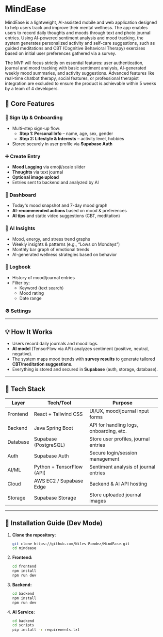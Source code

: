 # MindEase
MindEase is a lightweight, AI-assisted mobile and web application designed to help users track and improve their mental wellness. The app enables users to record daily thoughts and moods through text and photo journal entries. Using AI-powered sentiment analysis and mood tracking, the system generates personalized activity and self-care suggestions, such as guided meditations and CBT (Cognitive Behavioral Therapy) exercises based on initial user preferences gathered via a survey.

The MVP will focus strictly on essential features: user authentication, journal and mood tracking with basic sentiment analysis, AI-generated weekly mood summaries, and activity suggestions. Advanced features like real-time chatbot therapy, social features, or professional therapist integration are excluded to ensure the product is achievable within 5 weeks by a team of 4 developers.

## 📱 Core Features

### 🔐 Sign Up & Onboarding
- Multi-step sign-up flow:
  - **Step 1: Personal Info** – name, age, sex, gender
  - **Step 2: Lifestyle & Interests** – activity level, hobbies
- Stored securely in user profile via **Supabase Auth**

### ➕ Create Entry
- **Mood Logging** via emoji/scale slider
- **Thoughts** via text journal
- **Optional image upload**
- Entries sent to backend and analyzed by AI

### 🏡 Dashboard
- Today's mood snapshot and 7-day mood graph
- **AI-recommended actions** based on mood & preferences
- **AI tips** and static video suggestions (CBT, meditation)

### 🤖 AI Insights
- Mood, energy, and stress trend graphs
- Weekly insights & patterns (e.g., “Lows on Mondays”)
- Monthly bar graph of emotional trends
- AI-generated wellness strategies based on behavior

### 📘 Logbook
- History of mood/journal entries
- Filter by:
  - Keyword (text search)
  - Mood rating
  - Date range

### ⚙️ Settings

---

## 💡 How It Works

- Users record daily journals and mood logs.
- **AI model** (TensorFlow via API) analyzes sentiment (positive, neutral, negative).
- The system maps mood trends with **survey results** to generate tailored **CBT/meditation suggestions**.
- Everything is stored and secured in **Supabase** (auth, storage, database).

---

## 🧰 Tech Stack

| Layer       | Tech/Tool                     | Purpose                                      |
|-------------|-------------------------------|----------------------------------------------|
| Frontend    | React + Tailwind CSS          | UI/UX, mood/journal input forms              |
| Backend     | Java Spring Boot              | API for handling logs, onboarding, etc.      |
| Database    | Supabase (PostgreSQL)         | Store user profiles, journal entries         |
| Auth        | Supabase Auth                 | Secure login/session management              |
| AI/ML       | Python + TensorFlow (API)     | Sentiment analysis of journal entries        |
| Cloud       | AWS EC2 / Supabase Edge       | Backend & AI API hosting                     |
| Storage     | Supabase Storage              | Store uploaded journal images                |

---

## 🚀 Installation Guide (Dev Mode)

1. **Clone the repository:**
   ```bash
   git clone https://github.com/Niles-Rondez/MindEase.git
   cd mindease
   
2. **Frontend:**
   ```bash
   cd frontend
   npm install
   npm run dev
   
3. **Backend:**
   ```bash
   cd backend
   npm install
   npm run dev
5. **AI Service:**
   ```bash
   cd backend
   cd scripts
   pip install -r requirements.txt
